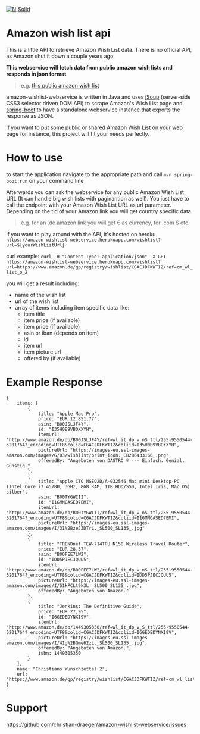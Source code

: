 [![N|Solid](https://travis-ci.org/christian-draeger/amazon-wishlist-webservice.svg?branch=master)](https://travis-ci.org/christian-draeger/amazon-wishlist-webservice)

# Amazon wish list api
This is a little API to retrieve Amazon Wish List data. There is no official API, as Amazon shut it down a couple years ago.

**This webservice will fetch data from public amazon wish lists and responds in json format**
>e.g. [this public amazon wish list]

amazon-wishlist-webservice is written in Java and uses [jSoup](https://jsoup.org/) (server-side CSS3 selector driven DOM API) to scrape Amazon's Wish List page and [spring-boot](https://projects.spring.io/spring-boot/) to have a standalone webservice instance that exports the response as JSON.

if you want to put some public or shared Amazon Wish List on your web page for instance, this project will fit your needs perfectly.

How to use
==========
to start the application navigate to the appropriate path and call
`mvn spring-boot:run`
on your command line 

Afterwards you can ask the webservice for any public Amazon Wish List URL 
(It can handle big wish lists with paginantion as well).
You just have to call the endpoint with your Amazon Wish List URL as url parameter.
Depending on the tld of your Amazon link you will get country specific data.
> e.g. for an .de amazon link you will get € as currency, for .com $ etc.

if you want to play around with the API, it's hosted on heroku
`https://amazon-wishlist-webservice.herokuapp.com/wishlist?url=${yourWishListUrl}`

curl example:
`curl -H "Content-Type: application/json" -X GET https://amazon-wishlist-webservice.herokuapp.com/wishlist?url=https://www.amazon.de/gp/registry/wishlist/CGACJDFKWTIZ/ref=cm_wl_list_o_2`

you will get a result including:
* name of the wish list
* url of the wish list
* array of items including item specific data like:
  * item title
  * item price (if available)
  * item price (if available)
  * asin or iban (depends on item)
  * id
  * item url
  * item picture url
  * offered by (if available)
  
Example Response
==========

```
{
    items: [
        {
            title: "Apple Mac Pro",
            price: "EUR 12.851,77",
            asin: "B00JSLJF4Y",
            id: "I35H0B9VBOXXYH",
            itemUrl: "http://www.amazon.de/dp/B00JSLJF4Y/ref=wl_it_dp_v_nS_ttl/255-9550544-5201764?_encoding=UTF8&colid=CGACJDFKWTIZ&coliid=I35H0B9VBOXXYH",
            pictureUrl: "https://images-eu.ssl-images-amazon.com/images/G/03/wishlist/print_icon._CB286433166_.png",
            offeredBy: "Angeboten von DASTRO ® --- Einfach. Genial. Günstig."
        },
        {
            title: "Apple CTO MGEQ2D/A-03254​6 Mac mini Desktop-PC (Intel Core i7 4578U, 3GHz, 8GB RAM, 1TB HDD/SSD, Intel Iris, Mac OS) silber",
            asin: "B00TYGWIII",
            id: "I1GMNGASED7EMI",
            itemUrl: "http://www.amazon.de/dp/B00TYGWIII/ref=wl_it_dp_v_nS_ttl/255-9550544-5201764?_encoding=UTF8&colid=CGACJDFKWTIZ&coliid=I1GMNGASED7EMI",
            pictureUrl: "https://images-eu.ssl-images-amazon.com/images/I/31%2BzeJZDTrL._SL500_SL135_.jpg"
        },
        {
            title: "TRENDnet TEW-714TRU N150 Wireless Travel Router",
            price: "EUR 28,37",
            asin: "B00FEE7LW2",
            id: "IDD5PJECJQUU5",
            itemUrl: "http://www.amazon.de/dp/B00FEE7LW2/ref=wl_it_dp_v_nS_ttl/255-9550544-5201764?_encoding=UTF8&colid=CGACJDFKWTIZ&coliid=IDD5PJECJQUU5",
            pictureUrl: "https://images-eu.ssl-images-amazon.com/images/I/51kPCLt9k3L._SL500_SL135_.jpg",
            offeredBy: "Angeboten von Amazon."
        },
        {
            title: "Jenkins: The Definitive Guide",
            price: "EUR 27,95",
            id: "I6GEDEDYNXI9V",
            itemUrl: "http://www.amazon.de/dp/1449305350/ref=wl_it_dp_v_S_ttl/255-9550544-5201764?_encoding=UTF8&colid=CGACJDFKWTIZ&coliid=I6GEDEDYNXI9V",
            pictureUrl: "https://images-eu.ssl-images-amazon.com/images/I/41g%2BQme62zL._SL500_SL135_.jpg",
            offeredBy: "Angeboten von Amazon.",
            isbn: 1449305350
        }
    ],
    name: "Christians Wunschzettel 2",
    url: "https://www.amazon.de/gp/registry/wishlist/CGACJDFKWTIZ/ref=cm_wl_list_o_2"
}
```
[this public amazon wish list]: <https://www.amazon.de/gp/registry/wishlist/CGACJDFKWTIZ/ref=cm_wl_list_o_2?>


Support
=======

https://github.com/christian-draeger/amazon-wishlist-webservice/issues

